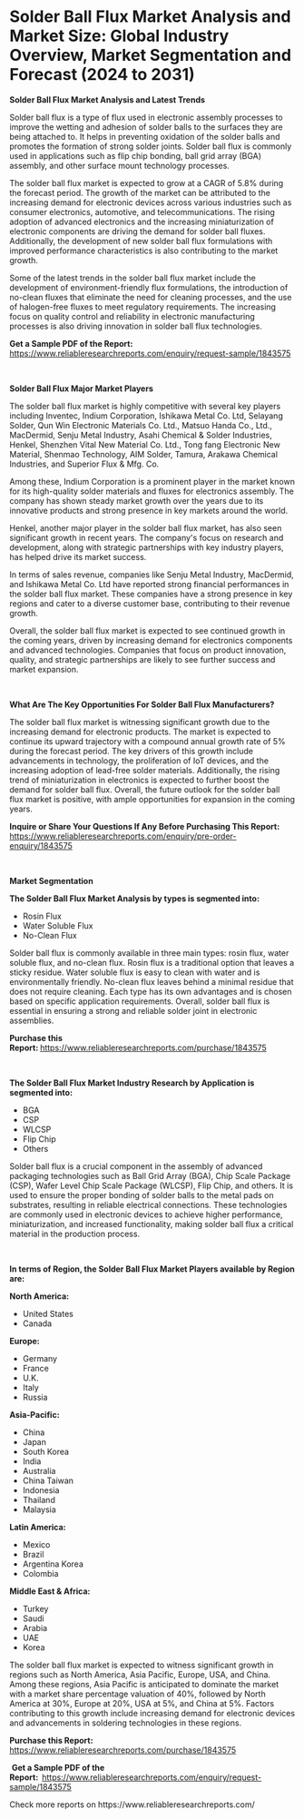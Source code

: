 <p><h1>Solder Ball Flux Market Analysis and Market Size: Global Industry Overview, Market Segmentation and Forecast (2024 to 2031)</h1></p><p><strong>Solder Ball Flux Market Analysis and Latest Trends</strong></p>
<p><p>Solder ball flux is a type of flux used in electronic assembly processes to improve the wetting and adhesion of solder balls to the surfaces they are being attached to. It helps in preventing oxidation of the solder balls and promotes the formation of strong solder joints. Solder ball flux is commonly used in applications such as flip chip bonding, ball grid array (BGA) assembly, and other surface mount technology processes.</p><p>The solder ball flux market is expected to grow at a CAGR of 5.8% during the forecast period. The growth of the market can be attributed to the increasing demand for electronic devices across various industries such as consumer electronics, automotive, and telecommunications. The rising adoption of advanced electronics and the increasing miniaturization of electronic components are driving the demand for solder ball fluxes. Additionally, the development of new solder ball flux formulations with improved performance characteristics is also contributing to the market growth.</p><p>Some of the latest trends in the solder ball flux market include the development of environment-friendly flux formulations, the introduction of no-clean fluxes that eliminate the need for cleaning processes, and the use of halogen-free fluxes to meet regulatory requirements. The increasing focus on quality control and reliability in electronic manufacturing processes is also driving innovation in solder ball flux technologies.</p></p>
<p><strong>Get a Sample PDF of the Report:&nbsp;</strong> <a href="https://www.reliableresearchreports.com/enquiry/request-sample/1843575">https://www.reliableresearchreports.com/enquiry/request-sample/1843575</a></p>
<p>&nbsp;</p>
<p><strong>Solder Ball Flux Major Market Players</strong></p>
<p><p>The solder ball flux market is highly competitive with several key players including Inventec, Indium Corporation, Ishikawa Metal Co. Ltd, Selayang Solder, Qun Win Electronic Materials Co. Ltd., Matsuo Handa Co., Ltd., MacDermid, Senju Metal Industry, Asahi Chemical & Solder Industries, Henkel, Shenzhen Vital New Material Co. Ltd., Tong fang Electronic New Material, Shenmao Technology, AIM Solder, Tamura, Arakawa Chemical Industries, and Superior Flux & Mfg. Co.</p><p>Among these, Indium Corporation is a prominent player in the market known for its high-quality solder materials and fluxes for electronics assembly. The company has shown steady market growth over the years due to its innovative products and strong presence in key markets around the world.</p><p>Henkel, another major player in the solder ball flux market, has also seen significant growth in recent years. The company's focus on research and development, along with strategic partnerships with key industry players, has helped drive its market success.</p><p>In terms of sales revenue, companies like Senju Metal Industry, MacDermid, and Ishikawa Metal Co. Ltd have reported strong financial performances in the solder ball flux market. These companies have a strong presence in key regions and cater to a diverse customer base, contributing to their revenue growth.</p><p>Overall, the solder ball flux market is expected to see continued growth in the coming years, driven by increasing demand for electronics components and advanced technologies. Companies that focus on product innovation, quality, and strategic partnerships are likely to see further success and market expansion.</p></p>
<p>&nbsp;</p>
<p><strong>What Are The Key Opportunities For Solder Ball Flux Manufacturers?</strong></p>
<p><p>The solder ball flux market is witnessing significant growth due to the increasing demand for electronic products. The market is expected to continue its upward trajectory with a compound annual growth rate of 5% during the forecast period. The key drivers of this growth include advancements in technology, the proliferation of IoT devices, and the increasing adoption of lead-free solder materials. Additionally, the rising trend of miniaturization in electronics is expected to further boost the demand for solder ball flux. Overall, the future outlook for the solder ball flux market is positive, with ample opportunities for expansion in the coming years.</p></p>
<p><strong>Inquire or Share Your Questions If Any Before Purchasing This Report:</strong> <a href="https://www.reliableresearchreports.com/enquiry/pre-order-enquiry/1843575">https://www.reliableresearchreports.com/enquiry/pre-order-enquiry/1843575</a></p>
<p>&nbsp;</p>
<p><strong>Market Segmentation</strong></p>
<p><strong>The Solder Ball Flux Market Analysis by types is segmented into:</strong></p>
<p><ul><li>Rosin Flux</li><li>Water Soluble Flux</li><li>No-Clean Flux</li></ul></p>
<p><p>Solder ball flux is commonly available in three main types: rosin flux, water soluble flux, and no-clean flux. Rosin flux is a traditional option that leaves a sticky residue. Water soluble flux is easy to clean with water and is environmentally friendly. No-clean flux leaves behind a minimal residue that does not require cleaning. Each type has its own advantages and is chosen based on specific application requirements. Overall, solder ball flux is essential in ensuring a strong and reliable solder joint in electronic assemblies.</p></p>
<p><strong>Purchase this Report:&nbsp;</strong><a href="https://www.reliableresearchreports.com/purchase/1843575">https://www.reliableresearchreports.com/purchase/1843575</a></p>
<p>&nbsp;</p>
<p><strong>The Solder Ball Flux Market Industry Research by Application is segmented into:</strong></p>
<p><ul><li>BGA</li><li>CSP</li><li>WLCSP</li><li>Flip Chip</li><li>Others</li></ul></p>
<p><p>Solder ball flux is a crucial component in the assembly of advanced packaging technologies such as Ball Grid Array (BGA), Chip Scale Package (CSP), Wafer Level Chip Scale Package (WLCSP), Flip Chip, and others. It is used to ensure the proper bonding of solder balls to the metal pads on substrates, resulting in reliable electrical connections. These technologies are commonly used in electronic devices to achieve higher performance, miniaturization, and increased functionality, making solder ball flux a critical material in the production process.</p></p>
<p>&nbsp;</p>
<p><strong>In terms of Region, the Solder Ball Flux Market Players available by Region are:</strong></p>
<p>
    <p> <strong> North America: </strong>
        <ul>
            <li>United States</li>
            <li>Canada</li>
        </ul>
        </p> 
    <p> <strong> Europe: </strong>
        <ul>
            <li>Germany</li>
            <li>France</li>
            <li>U.K.</li>
            <li>Italy</li>
            <li>Russia</li>
        </ul>
        </p> 
    <p> <strong> Asia-Pacific: </strong>
        <ul>
            <li>China</li>
            <li>Japan</li>
            <li>South Korea</li>
            <li>India</li>
            <li>Australia</li>
            <li>China Taiwan</li>
            <li>Indonesia</li>
            <li>Thailand</li>
            <li>Malaysia</li>
        </ul>
        </p> 
    <p> <strong> Latin America: </strong>
        <ul>
            <li>Mexico</li>
            <li>Brazil</li>
            <li>Argentina Korea</li>
            <li>Colombia</li>
        </ul>
        </p> 
    <p> <strong> Middle East & Africa: </strong>
        <ul>
            <li>Turkey</li>
            <li>Saudi</li>
            <li>Arabia</li>
            <li>UAE</li>
            <li>Korea</li>
        </ul>
    </p>
    </p>
<p><p>The solder ball flux market is expected to witness significant growth in regions such as North America, Asia Pacific, Europe, USA, and China. Among these regions, Asia Pacific is anticipated to dominate the market with a market share percentage valuation of 40%, followed by North America at 30%, Europe at 20%, USA at 5%, and China at 5%. Factors contributing to this growth include increasing demand for electronic devices and advancements in soldering technologies in these regions.</p></p>
<p><strong>Purchase this Report: </strong><a href="https://www.reliableresearchreports.com/purchase/1843575">https://www.reliableresearchreports.com/purchase/1843575</a></p>
<p>&nbsp;<strong>Get a Sample PDF of the Report:&nbsp;&nbsp;</strong><a href="https://www.reliableresearchreports.com/enquiry/request-sample/1843575">https://www.reliableresearchreports.com/enquiry/request-sample/1843575</a></p>
<p><strong></strong></p>
<p>Check more reports on https://www.reliableresearchreports.com/</p>
